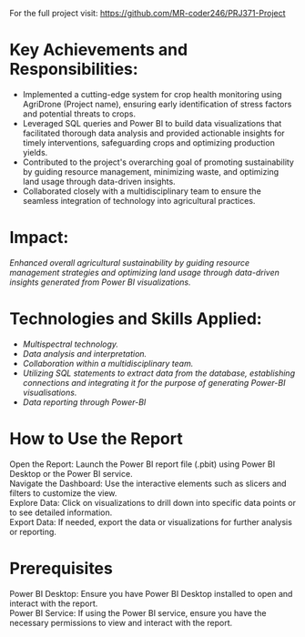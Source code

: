 For the full project visit: https://github.com/MR-coder246/PRJ371-Project

# Key Achievements and Responsibilities:
* Implemented a cutting-edge system for crop health monitoring using AgriDrone (Project name), ensuring early identification of stress factors and potential threats to crops.</br>
* Leveraged SQL queries and Power BI to build data visualizations that facilitated thorough data analysis and provided actionable insights for timely interventions, safeguarding crops and optimizing production yields.</br>
* Contributed to the project's overarching goal of promoting sustainability by guiding resource management, minimizing waste, and optimizing land usage through data-driven insights.</br>
* Collaborated closely with a multidisciplinary team to ensure the seamless integration of technology into agricultural practices.</br>

# Impact:</br>
*Enhanced overall agricultural sustainability by guiding resource management strategies and optimizing land usage through data-driven insights generated from Power BI visualizations.*</br>

# Technologies and Skills Applied:
* *Multispectral technology.*</br>
* *Data analysis and interpretation.*</br>
* *Collaboration within a multidisciplinary team.*</br>
* *Utilizing SQL statements to extract data from the database, establishing connections and integrating it for the purpose of generating Power-BI visualisations.* </br>
* *Data reporting through Power-BI*</br>

# How to Use the Report
Open the Report: Launch the Power BI report file (.pbit) using Power BI Desktop or the Power BI service.<br/>
Navigate the Dashboard: Use the interactive elements such as slicers and filters to customize the view.<br/>
Explore Data: Click on visualizations to drill down into specific data points or to see detailed information.<br/>
Export Data: If needed, export the data or visualizations for further analysis or reporting.<br/>

# Prerequisites
Power BI Desktop: Ensure you have Power BI Desktop installed to open and interact with the report.<br/>
Power BI Service: If using the Power BI service, ensure you have the necessary permissions to view and interact with the report.<br/>

